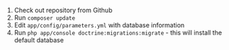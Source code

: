 1. Check out repository from Github
2. Run ``composer update``
3. Edit ``app/config/parameters.yml`` with database information
4. Run ``php app/console doctrine:migrations:migrate`` - this will install the default database